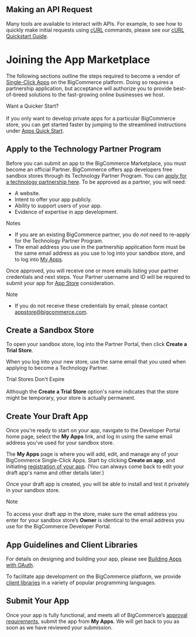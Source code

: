 ## <span class="jumptarget">Making an API Request</span>

Many tools are available to interact with APIs. For example, to see how to quickly make initial requests using <a href="https://en.wikipedia.org/wiki/CURL" target="_blank">cURL</a> commands, please see our [cURL Quickstart Guide](#curl-quickstart-guide).


# <span class="jumptarget" id="joinappmkt"> Joining the App Marketplace </span>

The following sections outline the steps required to become a vendor of <a href="https://www.bigcommerce.com/single-click-apps/" target="_blank">Single-Click Apps</a> on the BigCommerce platform. Doing so requires a partnership application, but acceptance will authorize you to provide best-of-breed solutions to the fast-growing online businesses we host.

<aside class="notice">
<span class="aside-notice-hd"> Want a Quicker Start? </span><br><br>
If you only want to develop private apps for a particular BigCommerce store, you can get started faster by jumping to the streamlined instructions under <a href="#apicred">Apps Quick Start</a>.
</aside>


## <span class="jumptarget"> Apply to the Technology Partner Program </span>

Before you can submit an app to the BigCommerce Marketplace, you must become an official Partner. BigCommerce offers app developers free sandbox stores through its Technology Partner Program. You can <a href="https://www.bigcommerce.com/partners/signup" target="_blank">apply for a technology partnership here</a>. To be approved as a partner, you will need:

* A website.
* Intent to offer your app publicly.
* Ability to support users of your app.
* Evidence of expertise in app development.

<aside class="notice">
<span class="aside-notice-hd">Notes</span><br>
  <ul>
	<li>If you are an existing BigCommerce partner, you do <em>not</em> need to re-apply for the Technology Partner Program.</li>
	<li>The email address you use in the partnership application form must be the same email address as you use to log into your sandbox store, and to log into <a href="//devtools.bigcommerce.com" target="_blank">My&#160;Apps</a>.</li>
  </ul>
</aside>

Once approved, you will receive one or more emails listing your partner credentials and next steps. Your Partner username and ID will be required to submit your app for <a href="https://developer.bigcommerce.com/" target="_blank">App Store</a> consideration.

<aside class="notice">
<span class="aside-notice-hd">Note</span>
<br>
  <ul>
	<li>If you do not receive these credentials by email, please contact <a href="mailto:appstore@bigcommerce.com">appstore@bigcommerce.com</a>.
	</li>
  </ul>
</aside>


## <span class="jumptarget"> Create a Sandbox Store </span>

To open your sandbox store, log into the Partner Portal, then click **Create a Trial Store**. 

When you log into your new store, use the same email that you used when applying to become a Technology Partner.

<aside class="notice">
<span class="aside-notice-hd">Trial Stores Don't Expire</span><br><br>
Although the <strong>Create a Trial Store</strong> option's name indicates that the store might be temporary, your store is actually permanent.
</aside>


## <span class="jumptarget"> Create Your Draft App </span>

Once you’re ready to start on your app, navigate to the Developer Portal home page, select the **My Apps** link, and log in using the same email address you've used for your sandbox store.

The **My Apps** page is where you will add, edit, and manage any of your BigCommerce Single-Click Apps. Start by clicking **Create an app**, and initiating <a href="/api/#app-registration">registration of your app</a>. (You can always come back to edit your draft app's name and other details later.)

Once your draft app is created, you will be able to install and test it privately in your sandbox store.
 
<aside class="notice">
<span class="aside-notice-hd">Note</span>
	<br><br>
To access your draft app in the store, make sure the email address you enter for your sandbox store’s <strong>Owner</strong> is identical to the email address you use for the BigCommerce Developer Portal. </ul>
</aside>

## <span class="jumptarget"> App Guidelines and Client Libraries </span>

For details on designing and building your app, please see [Building Apps with OAuth](#using-oauth-intro).

To facilitate app development on the BigCommerce platform, we provide [client libraries](#client-libraries) in a variety of popular programming languages.

## <span class="jumptarget"> Submit Your App </span>

Once your app is fully functional, and meets all of BigCommerce’s <a href="#app-store-approval-requirements">approval requirements</a>, submit the app from **My Apps**. We will get back to you as soon as we have reviewed your submission.